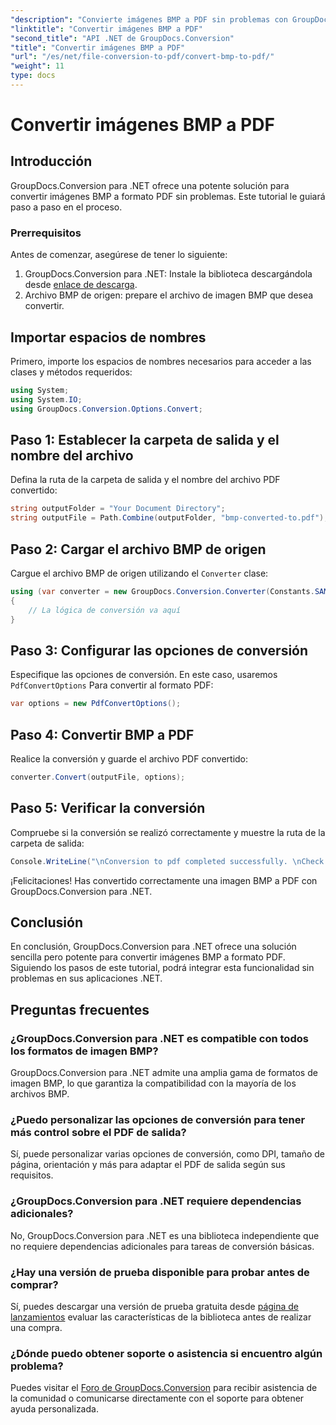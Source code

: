 ```yaml
---
"description": "Convierte imágenes BMP a PDF sin problemas con GroupDocs.Conversion para .NET. Opciones personalizables para un resultado óptimo."
"linktitle": "Convertir imágenes BMP a PDF"
"second_title": "API .NET de GroupDocs.Conversion"
"title": "Convertir imágenes BMP a PDF"
"url": "/es/net/file-conversion-to-pdf/convert-bmp-to-pdf/"
"weight": 11
type: docs
---
```

# Convertir imágenes BMP a PDF

## Introducción
GroupDocs.Conversion para .NET ofrece una potente solución para convertir imágenes BMP a formato PDF sin problemas. Este tutorial le guiará paso a paso en el proceso.
### Prerrequisitos
Antes de comenzar, asegúrese de tener lo siguiente:
1. GroupDocs.Conversion para .NET: Instale la biblioteca descargándola desde [enlace de descarga](https://releases.groupdocs.com/conversion/net/).
2. Archivo BMP de origen: prepare el archivo de imagen BMP que desea convertir.

## Importar espacios de nombres
Primero, importe los espacios de nombres necesarios para acceder a las clases y métodos requeridos:
```csharp
using System;
using System.IO;
using GroupDocs.Conversion.Options.Convert;
```
## Paso 1: Establecer la carpeta de salida y el nombre del archivo
Defina la ruta de la carpeta de salida y el nombre del archivo PDF convertido:
```csharp
string outputFolder = "Your Document Directory";
string outputFile = Path.Combine(outputFolder, "bmp-converted-to.pdf");
```
## Paso 2: Cargar el archivo BMP de origen
Cargue el archivo BMP de origen utilizando el `Converter` clase:
```csharp
using (var converter = new GroupDocs.Conversion.Converter(Constants.SAMPLE_BMP))
{
    // La lógica de conversión va aquí
}
```
## Paso 3: Configurar las opciones de conversión
Especifique las opciones de conversión. En este caso, usaremos `PdfConvertOptions` Para convertir al formato PDF:
```csharp
var options = new PdfConvertOptions();
```
## Paso 4: Convertir BMP a PDF
Realice la conversión y guarde el archivo PDF convertido:
```csharp
converter.Convert(outputFile, options);
```
## Paso 5: Verificar la conversión
Compruebe si la conversión se realizó correctamente y muestre la ruta de la carpeta de salida:
```csharp
Console.WriteLine("\nConversion to pdf completed successfully. \nCheck output in {0}", outputFolder);
```
¡Felicitaciones! Has convertido correctamente una imagen BMP a PDF con GroupDocs.Conversion para .NET.

## Conclusión
En conclusión, GroupDocs.Conversion para .NET ofrece una solución sencilla pero potente para convertir imágenes BMP a formato PDF. Siguiendo los pasos de este tutorial, podrá integrar esta funcionalidad sin problemas en sus aplicaciones .NET.
## Preguntas frecuentes
### ¿GroupDocs.Conversion para .NET es compatible con todos los formatos de imagen BMP?
GroupDocs.Conversion para .NET admite una amplia gama de formatos de imagen BMP, lo que garantiza la compatibilidad con la mayoría de los archivos BMP.
### ¿Puedo personalizar las opciones de conversión para tener más control sobre el PDF de salida?
Sí, puede personalizar varias opciones de conversión, como DPI, tamaño de página, orientación y más para adaptar el PDF de salida según sus requisitos.
### ¿GroupDocs.Conversion para .NET requiere dependencias adicionales?
No, GroupDocs.Conversion para .NET es una biblioteca independiente que no requiere dependencias adicionales para tareas de conversión básicas.
### ¿Hay una versión de prueba disponible para probar antes de comprar?
Sí, puedes descargar una versión de prueba gratuita desde [página de lanzamientos](https://releases.groupdocs.com/) evaluar las características de la biblioteca antes de realizar una compra.
### ¿Dónde puedo obtener soporte o asistencia si encuentro algún problema?
Puedes visitar el [Foro de GroupDocs.Conversion](https://forum.groupdocs.com/c/conversion/11) para recibir asistencia de la comunidad o comunicarse directamente con el soporte para obtener ayuda personalizada.